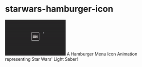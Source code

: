 # starwars-hamburger-icon
![](StarWarsHamburger.gif)
A Hamburger Menu Icon Animation representing Star Wars' Light Saber!

